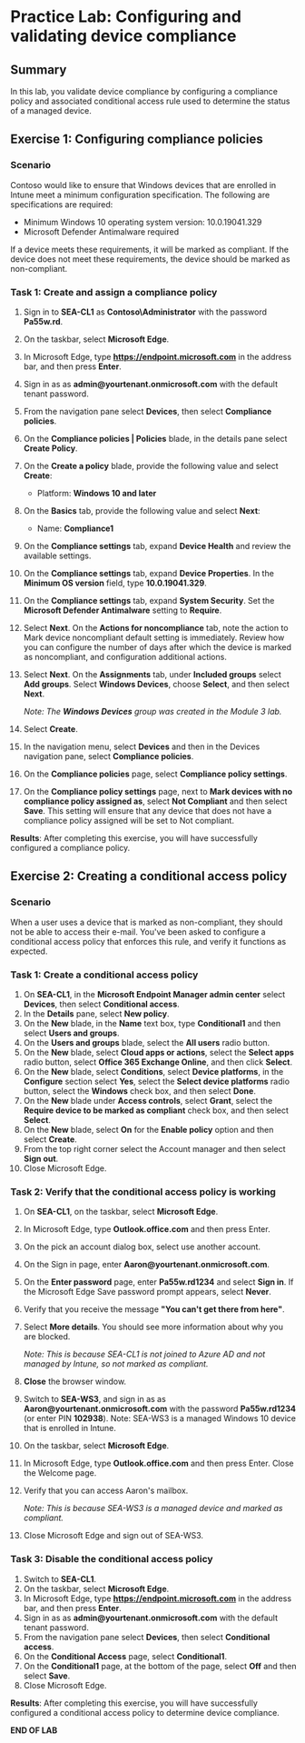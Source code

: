 # Practice Lab: Configuring and validating device compliance

## Summary

In this lab, you validate device compliance by configuring a compliance policy and associated conditional access rule used to determine the status of a managed device. 

## Exercise 1: Configuring compliance policies 

### Scenario

Contoso would like to ensure that Windows devices that are enrolled in Intune meet a minimum configuration specification.  The following are specifications are required:

- Minimum Windows 10 operating system version: 10.0.19041.329
- Microsoft Defender Antimalware required

If a device meets these requirements, it will be marked as compliant. If the device does not meet these requirements, the device should be marked as non-compliant.

### Task 1: Create and assign a compliance policy

1.  Sign in to **SEA-CL1** as **Contoso\\Administrator** with the password **Pa55w.rd**. 
2.  On the taskbar, select **Microsoft Edge**.
3.  In Microsoft Edge, type **https://endpoint.microsoft.com** in the  address bar, and then press **Enter**. 
4.  Sign in as as **admin\@yourtenant.onmicrosoft.com** with the default tenant password.
5.  From the navigation pane select **Devices**, then select **Compliance policies**.
6.  On the **Compliance policies | Policies** blade, in the details pane select **Create Policy**.
7.  On the **Create a policy** blade, provide the following value and select **Create**:

    -  Platform: **Windows 10 and later**
8.  On the **Basics** tab, provide the following value and select **Next**:

    -  Name: **Compliance1**
9.  On the **Compliance settings** tab, expand **Device Health** and review the available settings.
10.  On the **Compliance settings** tab, expand **Device Properties**. In the **Minimum OS version**
     field, type **10.0.19041.329**.
11.  On the **Compliance settings** tab, expand **System Security**. Set the **Microsoft Defender Antimalware** setting to **Require**. 
12.  Select **Next**. On the **Actions for noncompliance** tab, note the action to Mark device noncompliant default setting is immediately. Review how you can configure the number of days after which the device is marked as noncompliant, and configuration additional actions. 
13.  Select **Next**. On the **Assignments** tab, under **Included groups** select **Add groups**.  Select **Windows Devices**, choose **Select**, and then select **Next**.
   
     _Note: The **Windows Devices** group was created in the Module 3 lab._

14.  Select **Create**.
15.  In the navigation menu, select **Devices** and then in the Devices navigation pane, select **Compliance policies**.
16.  On the **Compliance policies** page, select **Compliance policy settings**.
17.  On the **Compliance policy settings** page, next to **Mark devices with no compliance policy assigned as**, select **Not Compliant** and then select **Save**. This setting will ensure that any device that does not have a compliance policy assigned will be set to Not compliant.

**Results**: After completing this exercise, you will have successfully configured a compliance policy.


## Exercise 2: Creating a conditional access policy

### Scenario 

When a user uses a device that is marked as non-compliant, they should not be able to access their e-mail. You've been asked to configure a conditional access policy that enforces this rule, and verify it functions as expected.

### Task 1: Create a conditional access policy

1.  On **SEA-CL1**, in the **Microsoft Endpoint Manager admin center** select **Devices**, then select **Conditional access**.
2.  In the **Details** pane, select **New policy**.
3.  On the **New** blade, in the **Name** text box, type **Conditional1** and then select **Users and groups**.
4.  On the **Users and groups** blade, select the **All users** radio button.
5.  On the **New** blade, select **Cloud apps or actions**, select the **Select apps** radio button, select **Office 365 Exchange Online**, and then click **Select**.
6.  On the **New** blade, select **Conditions**, select **Device platforms**, in the **Configure** section select **Yes**, select the **Select device platforms** radio button, select the **Windows** check box, and then select
    **Done**.
7.  On the **New** blade under **Access controls**, select **Grant**, select the **Require device to be marked as compliant** check box, and then select **Select**.
8.  On the **New** blade, select **On** for the **Enable policy** option and then select **Create**.
9.  From the top right corner select the Account manager and then select **Sign out**.
10.  Close Microsoft Edge.

### Task 2: Verify that the conditional access policy is working

1. On **SEA-CL1**, on the taskbar, select **Microsoft Edge**.

2. In Microsoft Edge, type **Outlook.office.com** and then press Enter.

3. On the pick an account dialog box, select use another account.

4. On the Sign in page, enter **Aaron\@yourtenant.onmicrosoft.com**.

5. On the **Enter password** page, enter **Pa55w.rd1234** and select **Sign in**. If the Microsoft Edge Save password prompt appears, select **Never**.

6. Verify that you receive the message **"You can't get there from here"**.

7. Select **More details**. You should see more information about why you are blocked. 

   _Note: This is because SEA-CL1 is not joined to Azure AD and not managed by Intune, so not marked as compliant._

8. **Close** the browser window.

9. Switch to **SEA-WS3**, and sign in as as **Aaron\@yourtenant.onmicrosoft.com** with the password **Pa55w.rd1234** (or enter PIN **102938**). Note: SEA-WS3 is a managed Windows 10 device that is enrolled in Intune.

10. On the taskbar, select **Microsoft Edge**.

11. In Microsoft Edge, type **Outlook.office.com** and then press Enter. Close the Welcome page.

12. Verify that you can access Aaron's mailbox. 

    _Note: This is because SEA-WS3 is a managed device and marked as compliant._

13.  Close Microsoft Edge and sign out of SEA-WS3.

### Task 3: Disable the conditional access policy

1.  Switch to **SEA-CL1**.
2.  On the taskbar, select **Microsoft Edge**.
3.  In Microsoft Edge, type **https://endpoint.microsoft.com** in the  address bar, and then 
    press **Enter**. 
4.  Sign in as as **admin\@yourtenant.onmicrosoft.com** with the default tenant password.
5.  From the navigation pane select **Devices**, then select **Conditional access**.
6.  On the **Conditional Access** page, select **Conditional1**.
7.  On the **Conditional1** page, at the bottom of the page, select **Off** and then select **Save**.
8.  Close Microsoft Edge.

**Results**: After completing this exercise, you will have successfully configured a conditional access policy to determine device compliance.

**END OF LAB**

